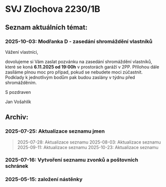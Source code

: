 # SVJ Zlochova 2230/1B

## Seznam aktuálních témat:

### 2025-10-03: __Modřanka D - zasedání shromáždění vlastníků__
Vážení vlastníci,

dovolujeme si Vám zaslat pozvánku na zasedání shromáždění vlastníků, které se koná **6.11.2025 od 19:00h** v prostorách garáží v 2PP. Přílohou dále zasíláme plnou moc pro případ, pokud se nebudete moci zúčastnit. Podklady k jednotlivým bodům pak budou zaslány v týdnu před shromážděním.

S pozdraven

Jan Vošahlík


## Archiv:

### 2025-07-25: __Aktualizace seznamu jmen__
> 2025-07-28: Aktualizace seznamu
> 2025-08-03: Aktualizace seznamu
> 2025-09-11: Aktualizace seznamu
> 2025-10-23: Aktualizace seznamu

### 2025-07-16: __Vytvoření seznamu zvonků a poštovních schránek__

### 2025-05-15: __založení nástěnky__
